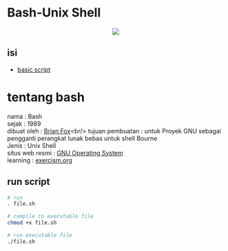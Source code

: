 # Bash-Unix Shell

<div align="center" >
  <img height="" src="https://upload.wikimedia.org/wikipedia/commons/thumb/8/82/Gnu-bash-logo.svg/1024px-Gnu-bash-logo.svg.png" />
</div>

## isi

- [basic script](/bash/sandbox/README.md)

# tentang bash

nama : Bash<br/>
sejak : 1989<br/>
dibuat oleh : [Brian Fox](https://en.wikipedia.org/wiki/Brian_Fox_(computer_programmer))<br/>
tujuan pembuatan :  untuk Proyek GNU sebagai pengganti perangkat lunak bebas untuk shell Bourne<br/>
Jenis : Unix Shell<br/>
situs web resmi : [GNU Operating System](https://www.gnu.org/software/bash/)<br/>
learning : [exercism.org](https://exercism.org/tracks/bash)

## run script

```bash
# run
. file.sh

# compile to executable file
chmod +x file.sh

# run executable file
./file.sh

```
